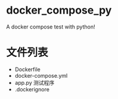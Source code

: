 # docker_compose_py
 A docker compose test with python!

# 文件列表
- Dockerfile
- docker-compose.yml 
- app.py     测试程序
- .dockerignore